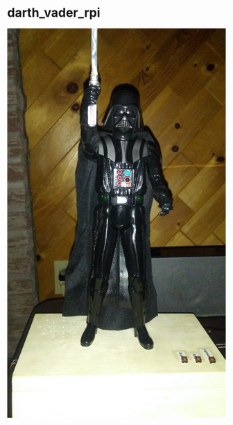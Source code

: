# darth_vader_rpi
<p align="center"><img src="https://github.com/raul23/images/blob/master/Darth-Vader-RPi/darth_vader_01.jpg" =10x10/></p>
